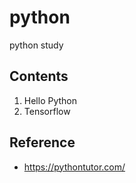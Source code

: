 # python
python study

## Contents
1. Hello Python
2. Tensorflow

## Reference
- https://pythontutor.com/
